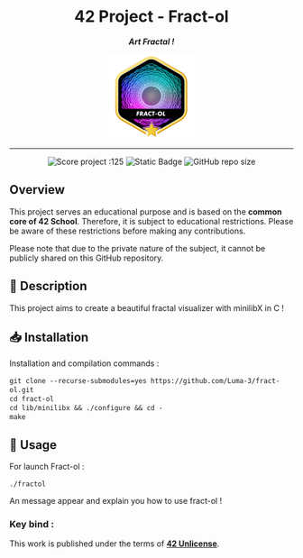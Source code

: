 <h1 align="center">
	42 Project - Fract-ol
</h1>

<p align="center">
	<b><i> Art Fractal !</i></b>
</p>

<p align="center">
	<img src="https://github.com/Luma-3/Luma-3/blob/main/badges/fract-olm.png" alt="fractol_logo" />
</p>

---
<p align="center">
	<img src="https://img.shields.io/badge/Score-125-blue?style=flat-square&logo=42" alt="Score project :125"/>
	<img alt="Static Badge" src="https://img.shields.io/badge/Outstanding-3-blue?style=flat-square&logo=42">
	<img alt="GitHub repo size" src="https://img.shields.io/github/repo-size/Luma-3/fract-ol?style=flat-square&logo=github">
</p>




## Overview

This project serves an educational purpose and is based on the **common core of 42 School**. Therefore, it is subject to educational restrictions. Please be aware of these restrictions before making any contributions.

Please note that due to the private nature of the subject, it cannot be publicly shared on this GitHub repository.


## 📄 Description

This project aims to create a beautiful fractal visualizer with minilibX in C !

## 📥 Installation

Installation and compilation commands :

```
git clone --recurse-submodules=yes https://github.com/Luma-3/fract-ol.git
cd fract-ol
cd lib/minilibx && ./configure && cd -
make
```


## 🦆 Usage

For launch Fract-ol :
```
./fractol
```

An message appear and explain you how to use fract-ol ! 
### Key bind : 


This work is published under the terms of **[42 Unlicense](https://github.com/gcamerli/42unlicense)**.
